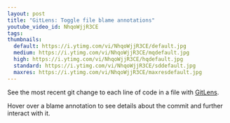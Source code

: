 ```yaml
---
layout: post
title: "GitLens: Toggle file blame annotations"
youtube_video_id: NhqoWjjR3CE
tags:
thumbnails:
  default: https://i.ytimg.com/vi/NhqoWjjR3CE/default.jpg
  medium: https://i.ytimg.com/vi/NhqoWjjR3CE/mqdefault.jpg
  high: https://i.ytimg.com/vi/NhqoWjjR3CE/hqdefault.jpg
  standard: https://i.ytimg.com/vi/NhqoWjjR3CE/sddefault.jpg
  maxres: https://i.ytimg.com/vi/NhqoWjjR3CE/maxresdefault.jpg
---
```


See the most recent git change to each line of code in a file with [GitLens](https://marketplace.visualstudio.com/items?itemName=eamodio.gitlens).

Hover over a blame annotation to see details about the commit and further interact with it.

